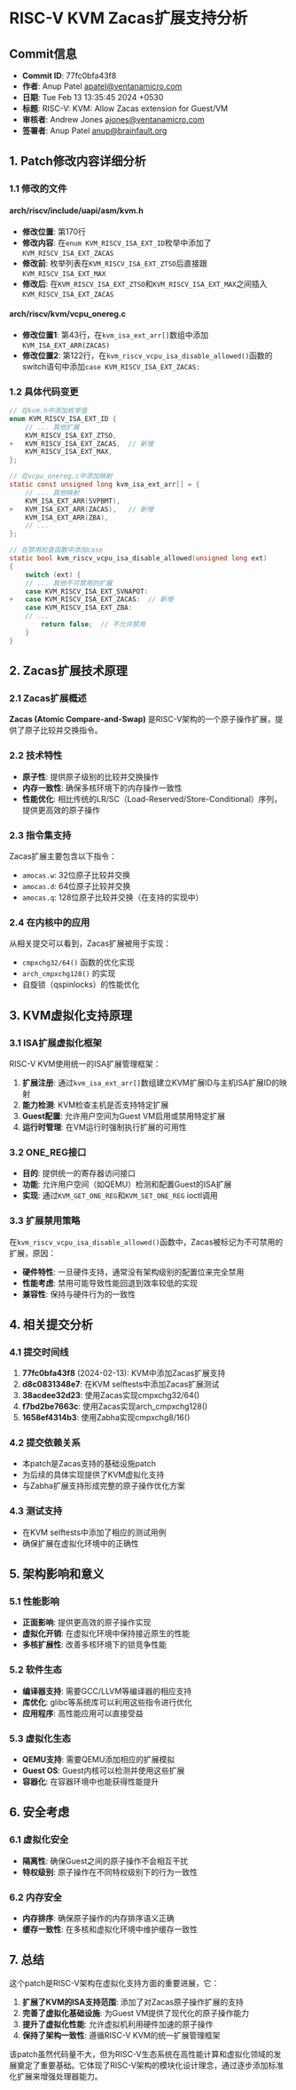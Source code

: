 # RISC-V KVM Zacas扩展支持分析

## Commit信息
- **Commit ID**: 77fc0bfa43f8
- **作者**: Anup Patel <apatel@ventanamicro.com>
- **日期**: Tue Feb 13 13:35:45 2024 +0530
- **标题**: RISC-V: KVM: Allow Zacas extension for Guest/VM
- **审核者**: Andrew Jones <ajones@ventanamicro.com>
- **签署者**: Anup Patel <anup@brainfault.org>

## 1. Patch修改内容详细分析

### 1.1 修改的文件

#### arch/riscv/include/uapi/asm/kvm.h
- **修改位置**: 第170行
- **修改内容**: 在`enum KVM_RISCV_ISA_EXT_ID`枚举中添加了`KVM_RISCV_ISA_EXT_ZACAS`
- **修改前**: 枚举列表在`KVM_RISCV_ISA_EXT_ZTSO`后直接跟`KVM_RISCV_ISA_EXT_MAX`
- **修改后**: 在`KVM_RISCV_ISA_EXT_ZTSO`和`KVM_RISCV_ISA_EXT_MAX`之间插入`KVM_RISCV_ISA_EXT_ZACAS`

#### arch/riscv/kvm/vcpu_onereg.c
- **修改位置1**: 第43行，在`kvm_isa_ext_arr[]`数组中添加`KVM_ISA_EXT_ARR(ZACAS)`
- **修改位置2**: 第122行，在`kvm_riscv_vcpu_isa_disable_allowed()`函数的switch语句中添加`case KVM_RISCV_ISA_EXT_ZACAS:`

### 1.2 具体代码变更

```c
// 在kvm.h中添加枚举值
enum KVM_RISCV_ISA_EXT_ID {
    // ... 其他扩展
    KVM_RISCV_ISA_EXT_ZTSO,
+   KVM_RISCV_ISA_EXT_ZACAS,  // 新增
    KVM_RISCV_ISA_EXT_MAX,
};

// 在vcpu_onereg.c中添加映射
static const unsigned long kvm_isa_ext_arr[] = {
    // ... 其他映射
    KVM_ISA_EXT_ARR(SVPBMT),
+   KVM_ISA_EXT_ARR(ZACAS),   // 新增
    KVM_ISA_EXT_ARR(ZBA),
    // ...
};

// 在禁用检查函数中添加case
static bool kvm_riscv_vcpu_isa_disable_allowed(unsigned long ext)
{
    switch (ext) {
    // ... 其他不可禁用的扩展
    case KVM_RISCV_ISA_EXT_SVNAPOT:
+   case KVM_RISCV_ISA_EXT_ZACAS:  // 新增
    case KVM_RISCV_ISA_EXT_ZBA:
    // ...
        return false;  // 不允许禁用
    }
}
```

## 2. Zacas扩展技术原理

### 2.1 Zacas扩展概述
**Zacas (Atomic Compare-and-Swap)** 是RISC-V架构的一个原子操作扩展，提供了原子比较并交换指令。

### 2.2 技术特性
- **原子性**: 提供原子级别的比较并交换操作
- **内存一致性**: 确保多核环境下的内存操作一致性
- **性能优化**: 相比传统的LR/SC（Load-Reserved/Store-Conditional）序列，提供更高效的原子操作

### 2.3 指令集支持
Zacas扩展主要包含以下指令：
- `amocas.w`: 32位原子比较并交换
- `amocas.d`: 64位原子比较并交换
- `amocas.q`: 128位原子比较并交换（在支持的实现中）

### 2.4 在内核中的应用
从相关提交可以看到，Zacas扩展被用于实现：
- `cmpxchg32/64()` 函数的优化实现
- `arch_cmpxchg128()` 的实现
- 自旋锁（qspinlocks）的性能优化

## 3. KVM虚拟化支持原理

### 3.1 ISA扩展虚拟化框架
RISC-V KVM使用统一的ISA扩展管理框架：

1. **扩展注册**: 通过`kvm_isa_ext_arr[]`数组建立KVM扩展ID与主机ISA扩展ID的映射
2. **能力检测**: KVM检查主机是否支持特定扩展
3. **Guest配置**: 允许用户空间为Guest VM启用或禁用特定扩展
4. **运行时管理**: 在VM运行时强制执行扩展的可用性

### 3.2 ONE_REG接口
- **目的**: 提供统一的寄存器访问接口
- **功能**: 允许用户空间（如QEMU）检测和配置Guest的ISA扩展
- **实现**: 通过`KVM_GET_ONE_REG`和`KVM_SET_ONE_REG` ioctl调用

### 3.3 扩展禁用策略
在`kvm_riscv_vcpu_isa_disable_allowed()`函数中，Zacas被标记为不可禁用的扩展，原因：
- **硬件特性**: 一旦硬件支持，通常没有架构级别的配置位来完全禁用
- **性能考虑**: 禁用可能导致性能回退到效率较低的实现
- **兼容性**: 保持与硬件行为的一致性

## 4. 相关提交分析

### 4.1 提交时间线
1. **77fc0bfa43f8** (2024-02-13): KVM中添加Zacas扩展支持
2. **d8c0831348e7**: 在KVM selftests中添加Zacas扩展测试
3. **38acdee32d23**: 使用Zacas实现cmpxchg32/64()
4. **f7bd2be7663c**: 使用Zacas实现arch_cmpxchg128()
5. **1658ef4314b3**: 使用Zabha实现cmpxchg8/16()

### 4.2 提交依赖关系
- 本patch是Zacas支持的基础设施patch
- 为后续的具体实现提供了KVM虚拟化支持
- 与Zabha扩展支持形成完整的原子操作优化方案

### 4.3 测试支持
- 在KVM selftests中添加了相应的测试用例
- 确保扩展在虚拟化环境中的正确性

## 5. 架构影响和意义

### 5.1 性能影响
- **正面影响**: 提供更高效的原子操作实现
- **虚拟化开销**: 在虚拟化环境中保持接近原生的性能
- **多核扩展性**: 改善多核环境下的锁竞争性能

### 5.2 软件生态
- **编译器支持**: 需要GCC/LLVM等编译器的相应支持
- **库优化**: glibc等系统库可以利用这些指令进行优化
- **应用程序**: 高性能应用可以直接受益

### 5.3 虚拟化生态
- **QEMU支持**: 需要QEMU添加相应的扩展模拟
- **Guest OS**: Guest内核可以检测并使用这些扩展
- **容器化**: 在容器环境中也能获得性能提升

## 6. 安全考虑

### 6.1 虚拟化安全
- **隔离性**: 确保Guest之间的原子操作不会相互干扰
- **特权级别**: 原子操作在不同特权级别下的行为一致性

### 6.2 内存安全
- **内存排序**: 确保原子操作的内存排序语义正确
- **缓存一致性**: 在多核和虚拟化环境中维护缓存一致性

## 7. 总结

这个patch是RISC-V架构在虚拟化支持方面的重要进展，它：

1. **扩展了KVM的ISA支持范围**: 添加了对Zacas原子操作扩展的支持
2. **完善了虚拟化基础设施**: 为Guest VM提供了现代化的原子操作能力
3. **提升了虚拟化性能**: 允许虚拟机利用硬件加速的原子操作
4. **保持了架构一致性**: 遵循RISC-V KVM的统一扩展管理框架

该patch虽然代码量不大，但为RISC-V生态系统在高性能计算和虚拟化领域的发展奠定了重要基础。它体现了RISC-V架构的模块化设计理念，通过逐步添加标准化扩展来增强处理器能力。